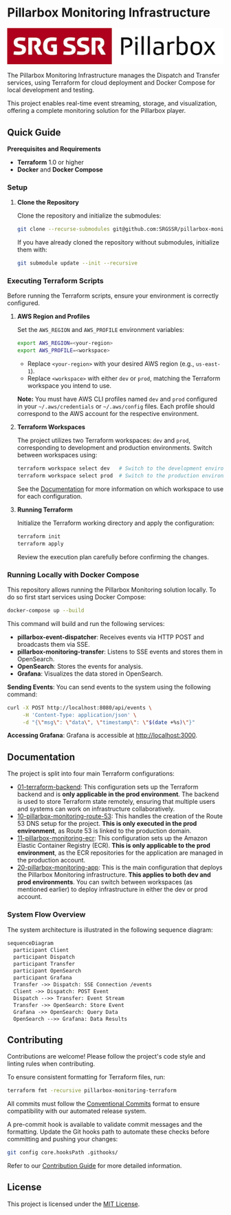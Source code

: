 # Pillarbox Monitoring Infrastructure

![Pillarbox logo](docs/README-images/logo.jpg)

The Pillarbox Monitoring Infrastructure manages the Dispatch and Transfer services, using Terraform
for cloud deployment and Docker Compose for local development and testing.

This project enables real-time event streaming, storage, and visualization, offering a complete
monitoring solution for the Pillarbox player.

## Quick Guide

**Prerequisites and Requirements**

- **Terraform** 1.0 or higher
- **Docker** and **Docker Compose**

### Setup

1. **Clone the Repository**

   Clone the repository and initialize the submodules:

   ```bash
   git clone --recurse-submodules git@github.com:SRGSSR/pillarbox-monitoring-infra.git
   ```

   If you have already cloned the repository without submodules, initialize them with:

   ```bash
   git submodule update --init --recursive
   ```

### Executing Terraform Scripts

Before running the Terraform scripts, ensure your environment is correctly configured.

1. **AWS Region and Profiles**

   Set the `AWS_REGION` and `AWS_PROFILE` environment variables:

   ```bash
   export AWS_REGION=<your-region>
   export AWS_PROFILE=<workspace>
   ```

   - Replace `<your-region>` with your desired AWS region (e.g., `us-east-1`).
   - Replace `<workspace>` with either `dev` or `prod`, matching the Terraform workspace you intend
     to use.

   **Note:** You must have AWS CLI profiles named `dev` and `prod` configured in your
   `~/.aws/credentials` or `~/.aws/config` files. Each profile should correspond to the AWS account
   for the respective environment.

2. **Terraform Workspaces**

   The project utilizes two Terraform workspaces: `dev` and `prod`, corresponding to development and
   production environments. Switch between workspaces using:

   ```bash
   terraform workspace select dev   # Switch to the development environment
   terraform workspace select prod  # Switch to the production environment
   ```

   See the [Documentation](#documentation) for more information on which workspace to use for each
   configuration.

3. **Running Terraform**

   Initialize the Terraform working directory and apply the configuration:

   ```bash
   terraform init
   terraform apply
   ```

   Review the execution plan carefully before confirming the changes.

### Running Locally with Docker Compose

This repository allows running the Pillarbox Monitoring solution locally. To do so first start
services using Docker Compose:

```bash
docker-compose up --build
```

This command will build and run the following services:

- **pillarbox-event-dispatcher**: Receives events via HTTP POST and broadcasts them via SSE.
- **pillarbox-monitoring-transfer**: Listens to SSE events and stores them in OpenSearch.
- **OpenSearch**: Stores the events for analysis.
- **Grafana**: Visualizes the data stored in OpenSearch.

**Sending Events**: You can send events to the system using the following command:

 ```bash
 curl -X POST http://localhost:8080/api/events \
      -H 'Content-Type: application/json' \
      -d "{\"msg\": \"data\", \"timestamp\": \"$(date +%s)\"}"
 ```

**Accessing Grafana**: Grafana is accessible at [http://localhost:3000](http://localhost:3000).

## Documentation

The project is split into four main Terraform configurations:

- [01-terraform-backend][terraform-backend]: This configuration sets up the Terraform backend and is
  **only applicable in the prod environment**. The backend is used to store Terraform state
  remotely, ensuring that multiple users and systems can work on infrastructure collaboratively.
- [10-pillarbox-monitoring-route-53][route-53]: This handles the creation of the Route 53 DNS setup
  for the project. **This is only executed in the prod environment**, as Route 53 is linked to the
  production domain.
- [11-pillarbox-monitoring-ecr][ecr]: This configuration sets up the Amazon Elastic Container
  Registry (ECR). **This is only applicable to the prod environment**, as the ECR repositories for
  the application are managed in the production account.
- [20-pillarbox-monitoring-app][app]: This is the main configuration that deploys the Pillarbox
  Monitoring infrastructure. **This applies to both dev and prod environments**. You can switch
  between workspaces (as mentioned earlier) to deploy infrastructure in either the dev or prod
  account.

### System Flow Overview

The system architecture is illustrated in the following sequence diagram:

```mermaid
sequenceDiagram
  participant Client
  participant Dispatch
  participant Transfer
  participant OpenSearch
  participant Grafana
  Transfer ->> Dispatch: SSE Connection /events
  Client ->> Dispatch: POST Event
  Dispatch -->> Transfer: Event Stream
  Transfer ->> OpenSearch: Store Event
  Grafana ->> OpenSearch: Query Data
  OpenSearch -->> Grafana: Data Results
```

## Contributing

Contributions are welcome! Please follow the project's code style and linting rules when
contributing.

To ensure consistent formatting for Terraform files, run:

```bash
terraform fmt -recursive pillarbox-monitoring-terraform
```

All commits must follow the [Conventional Commits](https://www.conventionalcommits.org/en/v1.0.0/)
format to ensure compatibility with our automated release system.

A pre-commit hook is available to validate commit messages and the formatting. Update the Git hooks
path to automate these checks before committing and pushing your changes:

```bash
git config core.hooksPath .githooks/
```

Refer to our [Contribution Guide](docs/CONTRIBUTING.md) for more detailed information.

## License

This project is licensed under the [MIT License](LICENSE).

[terraform-backend]: /pillarbox-monitoring-terraform/01-terraform-backend
[route-53]: /pillarbox-monitoring-terraform/10-pillarbox-monitoring-route-53
[ecr]: /pillarbox-monitoring-terraform/11-pillarbox-monitoring-ecr
[app]: /pillarbox-monitoring-terraform/20-pillarbox-monitoring-app

